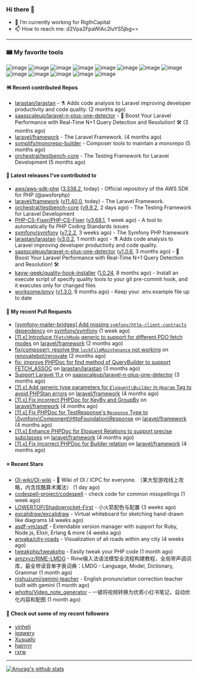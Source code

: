 ### Hi there 👋

- 🔭 I’m currently working for RigthCapital
- 📫 How to reach me: d2Vpa2FpaWlAc2luYS5jbg==

---

### 📟 My favorite tools
![image](https://img.shields.io/badge/Laravel-FF2D20?style=for-the-badge&logo=laravel&logoColor=white)
![image](http://img.shields.io/badge/-PHPStorm-181717?style=for-the-badge&logo=phpstorm&logoColor=white)
![image](https://img.shields.io/badge/Github%20Actions-282a2e?style=for-the-badge&logo=githubactions&logoColor=367cfe)
![image](https://img.shields.io/badge/Jira-0052CC?style=for-the-badge&logo=Jira&logoColor=white)
![image](https://img.shields.io/badge/Sentry-black?style=for-the-badge&logo=Sentry&logoColor=#362D59)
![image](https://img.shields.io/badge/ChatGPT-74aa9c?style=for-the-badge&logo=openai&logoColor=white)
![image](https://img.shields.io/badge/Medium-12100E?style=for-the-badge&logo=medium&logoColor=white)
![image](https://img.shields.io/badge/RSS-FFA500?style=for-the-badge&logo=rss&logoColor=white)
![image](https://img.shields.io/badge/Amazon_AWS-FF9900?style=for-the-badge&logo=amazonaws&logoColor=white)
![image](https://img.shields.io/badge/Slack-4A154B?style=for-the-badge&logo=slack&logoColor=white)
![image](https://img.shields.io/badge/Zoom-2D8CFF?style=for-the-badge&logo=zoom&logoColor=white)
![image](https://img.shields.io/badge/Netflix-E50914?style=for-the-badge&logo=netflix&logoColor=white)
![image](https://img.shields.io/badge/Spotify-1ED760?&style=for-the-badge&logo=spotify&logoColor=white)

#### 🪅 Recent contributed Repos

- [larastan/larastan](https://github.com/larastan/larastan) - ⚗️ Adds code analysis to Laravel improving developer productivity and code quality. (2 months ago)
- [saasscaleup/laravel-n-plus-one-detector](https://github.com/saasscaleup/laravel-n-plus-one-detector) - 🚀 Boost Your Laravel Performance with Real-Time N&#43;1 Query Detection and Resolution! 🛠️ (3 months ago)
- [laravel/framework](https://github.com/laravel/framework) - The Laravel Framework. (4 months ago)
- [symplify/monorepo-builder](https://github.com/symplify/monorepo-builder) - Composer tools to maintain a monorepo (5 months ago)
- [orchestral/testbench-core](https://github.com/orchestral/testbench-core) - The Testing Framework for Laravel Development (5 months ago)

#### 🔭 Latest releases I've contributed to

- [aws/aws-sdk-php](https://github.com/aws/aws-sdk-php) ([3.338.2](https://github.com/aws/aws-sdk-php/releases/tag/3.338.2), today) - Official repository of the AWS SDK for PHP (@awsforphp)
- [laravel/framework](https://github.com/laravel/framework) ([v11.40.0](https://github.com/laravel/framework/releases/tag/v11.40.0), today) - The Laravel Framework.
- [orchestral/testbench-core](https://github.com/orchestral/testbench-core) ([v9.9.2](https://github.com/orchestral/testbench-core/releases/tag/v9.9.2), 2 days ago) - The Testing Framework for Laravel Development
- [PHP-CS-Fixer/PHP-CS-Fixer](https://github.com/PHP-CS-Fixer/PHP-CS-Fixer) ([v3.68.1](https://github.com/PHP-CS-Fixer/PHP-CS-Fixer/releases/tag/v3.68.1), 1 week ago) - A tool to automatically fix PHP Coding Standards issues
- [symfony/symfony](https://github.com/symfony/symfony) ([v7.2.2](https://github.com/symfony/symfony/releases/tag/v7.2.2), 3 weeks ago) - The Symfony PHP framework
- [larastan/larastan](https://github.com/larastan/larastan) ([v3.0.2](https://github.com/larastan/larastan/releases/tag/v3.0.2), 1 month ago) - ⚗️ Adds code analysis to Laravel improving developer productivity and code quality.
- [saasscaleup/laravel-n-plus-one-detector](https://github.com/saasscaleup/laravel-n-plus-one-detector) ([v1.0.6](https://github.com/saasscaleup/laravel-n-plus-one-detector/releases/tag/v1.0.6), 3 months ago) - 🚀 Boost Your Laravel Performance with Real-Time N&#43;1 Query Detection and Resolution! 🛠️
- [kayw-geek/quality-hook-installer](https://github.com/kayw-geek/quality-hook-installer) ([1.0.24](https://github.com/kayw-geek/quality-hook-installer/releases/tag/1.0.24), 8 months ago) - Install an execute script of specify quality tools to your git pre-commit hook, and it executes only for changed files
- [worksome/envy](https://github.com/worksome/envy) ([v1.3.0](https://github.com/worksome/envy/releases/tag/v1.3.0), 9 months ago) - Keep your .env.example file up to date

#### 🔨 My recent Pull Requests

- [[symfony-mailer-bridges] Add missing `symfony/http-client-contracts` dependency](https://github.com/symfony/symfony/pull/59516) on [symfony/symfony](https://github.com/symfony/symfony) (1 week ago)
- [[11.x] Introduce `TFetchMode` generic to support for different PDO fetch modes](https://github.com/laravel/framework/pull/53477) on [laravel/framework](https://github.com/laravel/framework) (2 months ago)
- [fix(composer): resolve the `lockFileMaintenance` not working](https://github.com/renovatebot/renovate/pull/32384) on [renovatebot/renovate](https://github.com/renovatebot/renovate) (2 months ago)
- [fix: improve PHPDoc for find method of QueryBuilder to support FETCH_ASSOC](https://github.com/larastan/larastan/pull/2081) on [larastan/larastan](https://github.com/larastan/larastan) (3 months ago)
- [Support Laravel 11.x](https://github.com/saasscaleup/laravel-n-plus-one-detector/pull/3) on [saasscaleup/laravel-n-plus-one-detector](https://github.com/saasscaleup/laravel-n-plus-one-detector) (3 months ago)
- [[11.x] Add generic type parameters for `Eloquent\Builder` in `@param` Tag to avoid PHPStan errors](https://github.com/laravel/framework/pull/52944) on [laravel/framework](https://github.com/laravel/framework) (4 months ago)
- [[11.x] Fix incorrect PHPDoc for KeyBy and GroupBy](https://github.com/laravel/framework/pull/52918) on [laravel/framework](https://github.com/laravel/framework) (4 months ago)
- [[11.x] Fix PHPDoc for TestResponse&#39;s `Response` Type to \Symfony\Component\HttpFoundation\Response](https://github.com/laravel/framework/pull/52915) on [laravel/framework](https://github.com/laravel/framework) (4 months ago)
- [[11.x] Enhance PHPDoc for Eloquent Relations to support precise subclasses](https://github.com/laravel/framework/pull/52775) on [laravel/framework](https://github.com/laravel/framework) (4 months ago)
- [[11.x] Fix incorrect PHPDoc for Builder relation](https://github.com/laravel/framework/pull/52754) on [laravel/framework](https://github.com/laravel/framework) (4 months ago)

#### ⭐ Recent Stars

- [OI-wiki/OI-wiki](https://github.com/OI-wiki/OI-wiki) - :star2: Wiki of OI / ICPC for everyone. （某大型游戏线上攻略，内含炫酷算术魔法） (1 day ago)
- [codespell-project/codespell](https://github.com/codespell-project/codespell) - check code for common misspellings (1 week ago)
- [LOWERTOP/Shadowrocket-First](https://github.com/LOWERTOP/Shadowrocket-First) - 小火箭配色与配置 (3 weeks ago)
- [excalidraw/excalidraw](https://github.com/excalidraw/excalidraw) - Virtual whiteboard for sketching hand-drawn like diagrams (4 weeks ago)
- [asdf-vm/asdf](https://github.com/asdf-vm/asdf) - Extendable version manager with support for Ruby, Node.js, Elixir, Erlang &amp; more (4 weeks ago)
- [anvaka/city-roads](https://github.com/anvaka/city-roads) - Visualization of all roads within any city (4 weeks ago)
- [tweakphp/tweakphp](https://github.com/tweakphp/tweakphp) - Easily tweak your PHP code (1 month ago)
- [amzxyz/RIME-LMDG](https://github.com/amzxyz/RIME-LMDG) - Rime输入法语法模型全流程构建教程，全局带声调词库，最全带读音单字表词典：LMDG - Language, Model, Dictionary, Grammar (1 month ago)
- [nishuzumi/gemini-teacher](https://github.com/nishuzumi/gemini-teacher) - English pronunciation correction teacher built with gemini (1 month ago)
- [whotto/Video_note_generator](https://github.com/whotto/Video_note_generator) - 一键将视频转换为优质小红书笔记，自动优化内容和配图 (1 month ago)

#### 👯 Check out some of my recent followers

- [yinheli](https://github.com/yinheli)
- [ipqwery](https://github.com/ipqwery)
- [Xusually](https://github.com/Xusually)
- [hairrrrr](https://github.com/hairrrrr)
- [rxrw](https://github.com/rxrw)


---



[![Anurag's github stats](https://github-readme-stats.vercel.app/api?username=kayw-geek&show_icons=true&theme=onedark)](https://github.com/kayw-geek)
